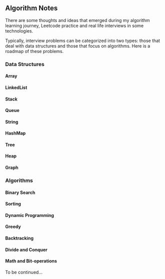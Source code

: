 ## Algorithm Notes

There are some thoughts and ideas that emerged during my algorithm learning journey, Leetcode practice and real life interviews in some technologies.

Typically, interview problems can be categorized into two types: those that deal with data structures and those that focus on algorithms. Here is a roadmap of these problems.

### Data Structures

#### Array

#### LinkedList

#### Stack

#### Queue

#### String

#### HashMap

#### Tree

#### Heap

#### Graph



### Algorithms

#### Binary Search

#### Sorting

#### Dynamic Programming

#### Greedy

#### Backtracking

#### Divide and Conquer

#### Math and Bit-operations



To be continued...





